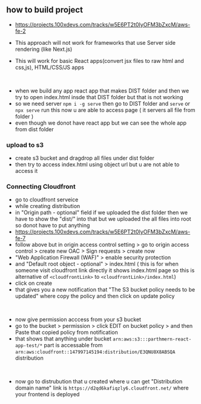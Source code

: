 ## how to build project

- https://projects.100xdevs.com/tracks/w5E6PT2t0IyOFM3bZxcM/aws-fe-2

- This approach will not work for frameworks that use Server side rendering (like Next.js)
- This will work for basic React apps(convert jsx files to raw html and css,js), HTML/CSS/JS apps

<br/>
 
- when we build any app react app that makes DIST folder and then we try to open index.html insde that DIST folder but that is not working
- so we need server `npm i -g serve` then go to DIST folder and `serve` or `npx serve` run this now u are able to access page ( it servers all file from folder )
- even though we donot have react app but we can see the whole app from dist folder

### upload to s3 

- create s3 bucket and dragdrop all files under dist folder 
- then try to access index.html using object url but u are not able to access it

### Connecting Cloudfront

- go to cloudfront serveice
- while creating distribution 
- in "Origin path - optional" field if we uploaded the dist folder then we have to show the "dist/" into that but we uploaded the all files into root so donot have to put anything
- https://projects.100xdevs.com/tracks/w5E6PT2t0IyOFM3bZxcM/aws-fe-7
- follow above but in origin access control setting > go to origin access control > create new OAC > Sign requests > create now
- "Web Application Firewall (WAF)" > enable security protection
- and "Default root object - optional" > index.html ( this is for when someone visit cloudfront link directly it shows index.html page so this is alternative of  `<cloudfrontLink>` to `<cloudfrontLink>/index.html`)
- click on create 
- that gives you a new notification that "The S3 bucket policy needs to be updated" where copy the policy and then click on update policy 

<br/>

- now give permission acccess from your s3 bucket 
- go to the bucket > permission > click EDIT on bucket policy > and then Paste that copied policy from notification
- that shows that anything under bucket `arn:aws:s3:::parthmern-react-app-test/*` part is accessable from `arn:aws:cloudfront::147997145194:distribution/E3QNU8X8ABSQA` distribution

<br/>

- now go to distrubution that u created where u can get "Distribution domain name" link is `https://d2qd6kafiqzly6.cloudfront.net/` where your frontend is deployed 